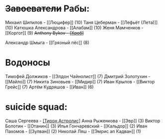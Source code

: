 # ~~Завоеватели~~ Рабы:
Михаил  Шипилов - [[Люцифер]] (10)
Таня  Цеберман - [[Лефьёт (Лета)]] (10)
Катюшка  Александрова - [[Алабам]] (10)
Женя  Мамченков - [[Коргот]]  (9)
~~Anthony  Bykov - [[Хроб]](9)~~

Александр  Шмыга - [[Грязный пёс]] (8)

# Водоносы
Тимофей  Должиков - [[Элдон Чайнолист]] (7)
Дмитрий  Золотухин - [[Майло]] (7)
Никита  Зиновьев - [[Мидир]] (7)
Иван  Крылов - [[Виктор Грейс]] (7)
Артём  Кудряшов - [[Иван]] (6)

# suicide squad:
Саша  Сергеева - [[Тирон Астролис]](3)
Анна Рыженкова - [[Эвр]] (3)
Виктор  Болотин - [[Отанин]] (3)
Илья  Гончаревский - [[Кальдор]] (2)
Иван  Пахомов - [[Зулван]] (2)
Николай  Ляш - [[Эмрис ап Кадван]] (1)
